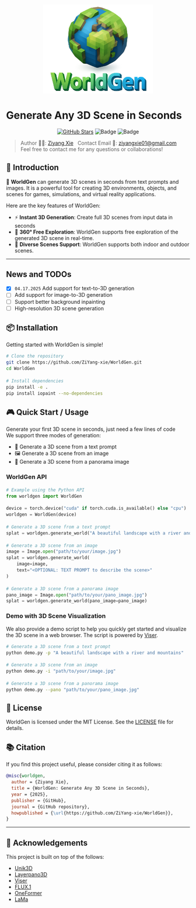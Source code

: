 <div align="center">
  <img src="./assets/logo.png" alt="logo" width="300"/>  
</div>

# Generate Any 3D Scene in Seconds 

<div align="center">
  
[![GitHub Stars](https://img.shields.io/github/stars/ZiYang-xie/WorldGen?style=social&label=Star&maxAge=2592000)](https://github.com/ZiYang-xie/WorldGen/stargazers/)
![Badge](https://img.shields.io/badge/version-v1.0.0-blue)
![Badge](https://img.shields.io/badge/license-MIT-green)

</div>

> Author 👨‍💻: [Ziyang Xie](https://ziyangxie.site/) &nbsp;
> Contact Email 📧: [ziyangxie01@gmail.com](mailto:ziyangxie01@gmail.com)  
> Feel free to contact me for any questions or collaborations!

## 🌟 Introduction
🚀 **WorldGen** can generate 3D scenes in seconds from text prompts and images.  It is a powerful tool for creating 3D environments, objects, and scenes for games, simulations, and virtual reality applications.

Here are the key features of WorldGen:
- ⚡️ **Instant 3D Generation**: Create full 3D scenes from input data in seconds
- 🧭 **360° Free Exploration**: WorldGen supports free exploration of the generated 3D scene in real-time.
- 🌈 **Diverse Scenes Support**: WorldGen supports both indoor and outdoor scenes.

---

## News and TODOs
- [x] `04.17.2025` Add support for text-to-3D generation
- [ ] Add support for image-to-3D generation
- [ ] Support better background inpainting
- [ ] High-resolution 3D scene generation

## 📦 Installation

Getting started with WorldGen is simple!

```bash
# Clone the repository 
git clone https://github.com/ZiYang-xie/WorldGen.git
cd WorldGen

# Install dependencies
pip install -e .
pip install iopaint --no-dependencies
```


## 🎮 Quick Start / Usage

Generate your first 3D scene in seconds, just need a few lines of code    
We support three modes of generation:
- 📝 Generate a 3D scene from a text prompt 
- 🖼️ Generate a 3D scene from an image 
- 📸 Generate a 3D scene from a panorama image 

### WorldGen API
```python
# Example using the Python API
from worldgen import WorldGen

device = torch.device("cuda" if torch.cuda.is_available() else "cpu")
worldgen = WorldGen(device)

# Generate a 3D scene from a text prompt
splat = worldgen.generate_world("A beautiful landscape with a river and mountains")

# Generate a 3D scene from an image
image = Image.open("path/to/your/image.jpg")
splat = worldgen.generate_world(
    image=image, 
    text="<OPTIONAL: TEXT PROMPT to describe the scene>"
)

# Generate a 3D scene from a panorama image
pano_image = Image.open("path/to/your/pano_image.jpg")
splat = worldgen.generate_world(pano_image=pano_image)
```

### Demo with 3D Scene Visualization
We also provide a demo script to help you quickly get started and visualize the 3D scene in a web browser. The script is powered by [Viser](https://github.com/nerfstudio-project/viser).
```bash
# Generate a 3D scene from a text prompt
python demo.py -p "A beautiful landscape with a river and mountains"

# Generate a 3D scene from an image
python demo.py -i "path/to/your/image.jpg"

# Generate a 3D scene from a panorama image
python demo.py --pano "path/to/your/pano_image.jpg"
```


## 📜 License

WorldGen is licensed under the MIT License. See the [LICENSE](LICENSE) file for details.

## 📚 Citation
If you find this project useful, please consider citing it as follows:
```bibtex
@misc{worldgen,
  author = {Ziyang Xie},
  title = {WorldGen: Generate Any 3D Scene in Seconds},
  year = {2025},
  publisher = {GitHub},
  journal = {GitHub repository},
  howpublished = {\url{https://github.com/ZiYang-xie/WorldGen}},
}
```

---

## 🤝 Acknowledgements
This project is built on top of the follows:
- [Unik3D](https://github.com/lpiccinelli-eth/UniK3D)
- [Layerpano3D](https://github.com/3DTopia/LayerPano3D)
- [Viser](https://github.com/nerfstudio-project/viser)
- [FLUX.1](https://huggingface.co/black-forest-labs/FLUX.1-dev)
- [OneFormer](https://github.com/SHI-Labs/OneFormer)
- [LaMa](https://github.com/saic-mdal/lama)

